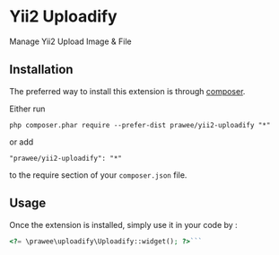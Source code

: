Yii2 Uploadify
==============
Manage Yii2 Upload Image & File

Installation
------------

The preferred way to install this extension is through [composer](http://getcomposer.org/download/).

Either run

```
php composer.phar require --prefer-dist prawee/yii2-uploadify "*"
```

or add

```
"prawee/yii2-uploadify": "*"
```

to the require section of your `composer.json` file.


Usage
-----

Once the extension is installed, simply use it in your code by  :

```php
<?= \prawee\uploadify\Uploadify::widget(); ?>```